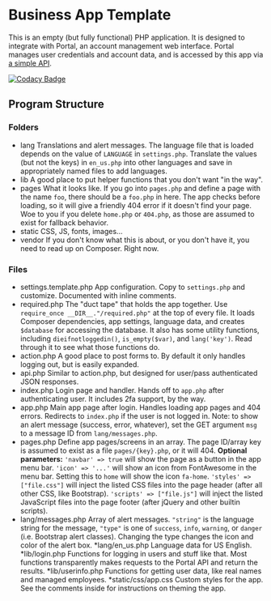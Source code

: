 Business App Template
=====================

This is an empty (but fully functional) PHP application.  It is designed to
integrate with Portal, an account management web interface.  Portal manages
user credentials and account data, and is accessed by this app via [a simple API](http://docs.netsyms.com/docs/Portal/API%20Documentation/).

[![Codacy Badge](https://api.codacy.com/project/badge/Grade/2aeadc6b65d545c4a4c2e77d286373fd)](https://www.codacy.com/app/Netsyms/BusinessAppTemplate?utm_source=github.com&amp;utm_medium=referral&amp;utm_content=Netsyms/BusinessAppTemplate&amp;utm_campaign=Badge_Grade)

Program Structure
-----------------

### Folders
* lang
   Translations and alert messages.
   The language file that is loaded depends on the value of `LANGUAGE` in `settings.php`.
   Translate the values (but not the keys) in `en_us.php` into other languages and save in appropriately named files to add languages.
* lib
   A good place to put helper functions that you don't want "in the way".
* pages
   What it looks like.  If you go into `pages.php` and define a page with the name `foo`, there should be a `foo.php` in here.
   The app checks before loading, so it will give a friendly 404 error if it doesn't find your page.
   Woe to you if you delete `home.php` or `404.php`, as those are assumed to exist for fallback behavior.
* static
   CSS, JS, fonts, images...
* vendor
   If you don't know what this is about, or you don't have it, you need to read up on Composer.  Right now.

### Files
* settings.template.php
   App configuration.  Copy to `settings.php` and customize.  Documented with inline comments.
* required.php
   The "duct tape" that holds the app together.  Use `require_once __DIR__."/required.php"` at the top of every file.
   It loads Composer dependencies, app settings, language data, and creates `$database` for accessing the database.
   It also has some utility functions, including `dieifnotloggedin()`, `is_empty($var)`, and `lang('key')`.
   Read through it to see what those functions do.
* action.php
   A good place to post forms to.  By default it only handles logging out, but is easily expanded.
* api.php
   Similar to action.php, but designed for user/pass authenticated JSON responses.
* index.php
   Login page and handler.  Hands off to `app.php` after authenticating user.
   It includes 2fa support, by the way.
* app.php
   Main app page after login.  Handles loading app pages and 404 errors.
   Redirects to `index.php` if the user is not logged in.
   Note: to show an alert message (success, error, whatever), set the GET argument `msg` to a message ID from `lang/messages.php`.
* pages.php
   Define app pages/screens in an array.  The page ID/array key is assumed to exist as a file `pages/{key}.php`, or it will 404.
   __Optional parameters:__
      `'navbar' => true` will show the page as a button in the app menu bar.
      `'icon' => '...'` will show an icon from FontAwesome in the menu bar.  Setting this to `home` will show the icon `fa-home`.
      `'styles' => ["file.css"]` will inject the listed CSS files into the page header (after all other CSS, like Bootstrap).
      `'scripts' => ["file.js"]` will inject the listed JavaScript files into the page footer (after jQuery and other builtin scripts).
* lang/messages.php
   Array of alert messages.
   `"string"` is the language string for the message, `"type"` is one of `success`, `info`, `warning`, or `danger` (i.e. Bootstrap alert classes).
   Changing the type changes the icon and color of the alert box.
*lang/en_us.php
   Language data for US English.
*lib/login.php
   Functions for logging in users and stuff like that.  Most functions transparently makes requests to the Portal API and return the results.
*lib/userinfo.php
   Functions for getting user data, like real names and managed employees.
*static/css/app.css
   Custom styles for the app.  See the comments inside for instructions on theming the app.
